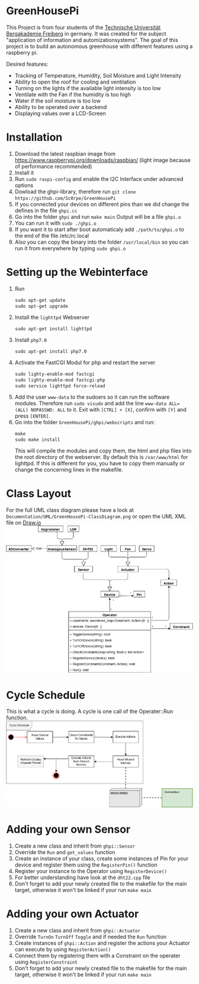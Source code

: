 # GreenHousePi
This Project is from four students of the [Technische Universität Bergakademie Freiberg](https://tu-freiberg.de) in germany.
It was created for the subject "application of information and automizationsystems".
The goal of this project is to build an autonomous greenhouse with different features using a raspberry pi.

Desired features:
* Tracking of Temperature, Humidity, Soil Moisture and Light Intensity
* Ability to open the roof for cooling and ventilation
* Turning on the lights if the available light intensity is too low
* Ventilate with the Fan if the humidity is too high
* Water if the soil moisture is too low
* Ability to be operated over a backend
* Displaying values over a LCD-Screen

# Installation
1. Download the latest raspbian image from https://www.raspberrypi.org/downloads/raspbian/
    (light image because of performance recommended)
2. Install it
3. Run
	`sudo raspi-config` 
    and enable the I2C Interface under advanced options
5. Dowload the ghpi-library, therefore run 
    `git clone https://github.com/Sc0rpe/GreenHousePi`
6. If you connected your devices on different pins than we did change the defines in the file
    `ghpi.cc` 
7. Go into the folder `ghpi` and run
    `make main`
    Output will be a file `ghpi.o`
8. You can run it with
    `sudo ./ghpi.o`
9. If you want it to start after boot automaticaly add
    `./path/to/ghpi.o`
    to the end of the file /etc/rc.local
10. Also you can copy the binary into the folder `/usr/local/bin` so you can run it from everywhere by typing `sudo ghpi.o`

# Setting up the Webinterface
1. Run 
    ```
    sudo apt-get update
    sudo apt-get upgrade
    ```
2. Install the `lighttpd` Webserver
    ```
    sudo apt-get install lighttpd
    ```
3. Install `php7.0`
    ```
    sudo apt-get install php7.0
    ```
4. Activate the FastCGI Modul for php and restart the server
    ```
    sudo lighty-enable-mod fastcgi
    sudo lighty-enable-mod fastcgi-php
    sudo service lighttpd force-reload
    ```
5. Add the user `www-data` to the sudoers so it can run the software modules.
    Therefore run `sudo visudo` and add the line `www-data ALL=(ALL) NOPASSWD: ALL` to it.
    Exit with `[CTRL] + [X]`, confirm with `[Y]` and press `[ENTER]`.
6. Go into the folder `GreenHousePi/ghpi/webscripts` and run:
    ```
    make
    sudo make install
    ```
    This will compile the modules and copy them, the html and php files into the root directory of the webserver. By default this is `/var/www/html` for lighttpd. If this is different for you, you have to copy them manually or change the concerning lines in the makefile.

# Class Layout
For the full UML class diagram please have a look at `Documentation/UML/GreenHousePi-ClassDiagram.png` or open the UML XML file on [Draw.io](https://draw.io)
![UML Class Diagram](Documentation/UML/GreenHousePi-smallClassDiagram.png)

# Cycle Schedule
This is what a cycle is doing. A cycle is one call of the Operater::Run function.
![Cycle schedule](Documentation/UML/GreenHousePi-CycleSchedule.png)

    
# Adding your own Sensor
1. Create a new class and inherit from `ghpi::Sensor`
2. Override the `Run` and `get_values` function
4. Create an instance of your class, create some instances of Pin for your device and register them using the `RegisterPin()` function
5. Register your instance to the Operator using `RegisterDevice()`
6. For better understanding have look at the `dht22.cpp` file
7. Don't forget to add your newly created file to the makefile for the main target, otherwise it won't be linked if your run `make main`

# Adding your own Actuator
1. Create a new class and inherit from `ghpi::Actuator`
2. Override `TurnOn` `TurnOff` `Toggle` and if needed the `Run` function 
3. Create instances of `ghpi::Action` and register the actions your Actuator can execute by using `RegisterAction()`
4. Connect them by registering them with a Constraint on the operater using `RegisterConstraint`
5. Don't forget to add your newly created file to the makefile for the main target, otherwise it won't be linked if your run `make main`

